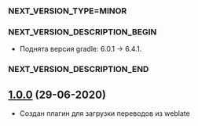 ### NEXT_VERSION_TYPE=MINOR
### NEXT_VERSION_DESCRIPTION_BEGIN
* Поднята версия gradle: 6.0.1 -> 6.4.1.
### NEXT_VERSION_DESCRIPTION_END
## [1.0.0](https://bitbucket.yamoney.ru/projects/BACKEND-GRADLE-PLUGINS/repos/weblate-plugin/pull-requests/1) (29-06-2020)

* Создан плагин для загрузки переводов из weblate